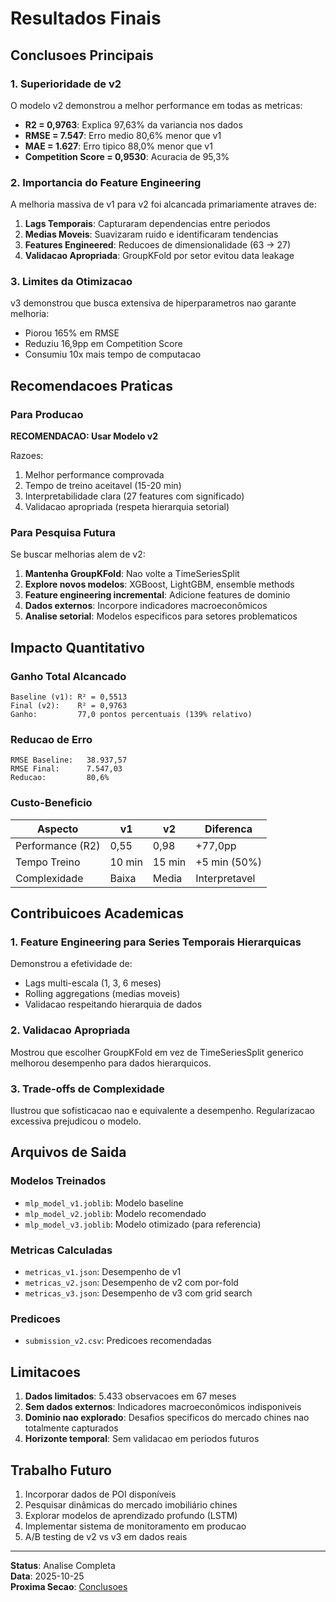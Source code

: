 # Resultados Finais

## Conclusoes Principais

### 1. Superioridade de v2

O modelo v2 demonstrou a melhor performance em todas as metricas:

- **R2 = 0,9763**: Explica 97,63% da variancia nos dados
- **RMSE = 7.547**: Erro medio 80,6% menor que v1
- **MAE = 1.627**: Erro tipico 88,0% menor que v1
- **Competition Score = 0,9530**: Acuracia de 95,3%

### 2. Importancia do Feature Engineering

A melhoria massiva de v1 para v2 foi alcancada primariamente atraves de:

1. **Lags Temporais**: Capturaram dependencias entre periodos
2. **Medias Moveis**: Suavizaram ruido e identificaram tendencias
3. **Features Engineered**: Reducoes de dimensionalidade (63 -> 27)
4. **Validacao Apropriada**: GroupKFold por setor evitou data leakage

### 3. Limites da Otimizacao

v3 demonstrou que busca extensiva de hiperparametros nao garante melhoria:

- Piorou 165% em RMSE
- Reduziu 16,9pp em Competition Score
- Consumiu 10x mais tempo de computacao

## Recomendacoes Praticas

### Para Producao

**RECOMENDACAO: Usar Modelo v2**

Razoes:
1. Melhor performance comprovada
2. Tempo de treino aceitavel (15-20 min)
3. Interpretabilidade clara (27 features com significado)
4. Validacao apropriada (respeta hierarquia setorial)

### Para Pesquisa Futura

Se buscar melhorias alem de v2:

1. **Mantenha GroupKFold**: Nao volte a TimeSeriesSplit
2. **Explore novos modelos**: XGBoost, LightGBM, ensemble methods
3. **Feature engineering incremental**: Adicione features de dominio
4. **Dados externos**: Incorpore indicadores macroeconômicos
5. **Analise setorial**: Modelos especificos para setores problematicos

## Impacto Quantitativo

### Ganho Total Alcancado

```
Baseline (v1): R² = 0,5513
Final (v2):    R² = 0,9763
Ganho:         77,0 pontos percentuais (139% relativo)
```

### Reducao de Erro

```
RMSE Baseline:   38.937,57
RMSE Final:      7.547,03
Reducao:         80,6%
```

### Custo-Beneficio

| Aspecto | v1 | v2 | Diferenca |
|---------|----|----|-----------|
| Performance (R2) | 0,55 | 0,98 | +77,0pp |
| Tempo Treino | 10 min | 15 min | +5 min (50%) |
| Complexidade | Baixa | Media | Interpretavel |

## Contribuicoes Academicas

### 1. Feature Engineering para Series Temporais Hierarquicas

Demonstrou a efetividade de:
- Lags multi-escala (1, 3, 6 meses)
- Rolling aggregations (medias moveis)
- Validacao respeitando hierarquia de dados

### 2. Validacao Apropriada

Mostrou que escolher GroupKFold em vez de TimeSeriesSplit generico melhorou desempenho para dados hierarquicos.

### 3. Trade-offs de Complexidade

Ilustrou que sofisticacao nao e equivalente a desempenho. Regularizacao excessiva prejudicou o modelo.

## Arquivos de Saida

### Modelos Treinados

- `mlp_model_v1.joblib`: Modelo baseline
- `mlp_model_v2.joblib`: Modelo recomendado
- `mlp_model_v3.joblib`: Modelo otimizado (para referencia)

### Metricas Calculadas

- `metricas_v1.json`: Desempenho de v1
- `metricas_v2.json`: Desempenho de v2 com por-fold
- `metricas_v3.json`: Desempenho de v3 com grid search

### Predicoes

- `submission_v2.csv`: Predicoes recomendadas

## Limitacoes

1. **Dados limitados**: 5.433 observacoes em 67 meses
2. **Sem dados externos**: Indicadores macroeconômicos indisponiveis
3. **Dominio nao explorado**: Desafios specificos do mercado chines nao totalmente capturados
4. **Horizonte temporal**: Sem validacao em periodos futuros

## Trabalho Futuro

1. Incorporar dados de POI disponíveis
2. Pesquisar dinâmicas do mercado imobiliário chines
3. Explorar modelos de aprendizado profundo (LSTM)
4. Implementar sistema de monitoramento em producao
5. A/B testing de v2 vs v3 em dados reais

---

**Status**: Analise Completa  
**Data**: 2025-10-25  
**Proxima Secao**: [Conclusoes](../conclusion.md)
